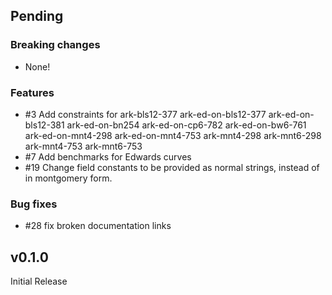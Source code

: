 ## Pending

### Breaking changes
- None!

### Features
- #3 Add constraints for 
        ark-bls12-377
        ark-ed-on-bls12-377
        ark-ed-on-bls12-381
        ark-ed-on-bn254
        ark-ed-on-cp6-782
        ark-ed-on-bw6-761
        ark-ed-on-mnt4-298
        ark-ed-on-mnt4-753
        ark-mnt4-298
        ark-mnt6-298
        ark-mnt4-753
        ark-mnt6-753
- #7 Add benchmarks for Edwards curves
- #19 Change field constants to be provided as normal strings, instead of in montgomery form.

### Bug fixes
- #28 fix broken documentation links

## v0.1.0

Initial Release